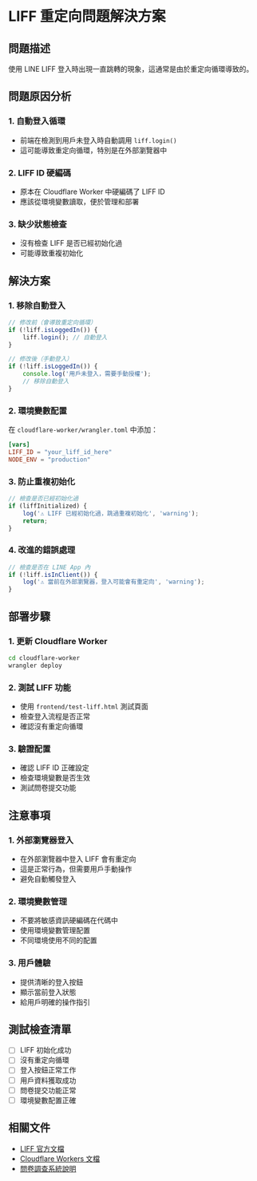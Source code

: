 # LIFF 重定向問題解決方案

## 問題描述
使用 LINE LIFF 登入時出現一直跳轉的現象，這通常是由於重定向循環導致的。

## 問題原因分析

### 1. 自動登入循環
- 前端在檢測到用戶未登入時自動調用 `liff.login()`
- 這可能導致重定向循環，特別是在外部瀏覽器中

### 2. LIFF ID 硬編碼
- 原本在 Cloudflare Worker 中硬編碼了 LIFF ID
- 應該從環境變數讀取，便於管理和部署

### 3. 缺少狀態檢查
- 沒有檢查 LIFF 是否已經初始化過
- 可能導致重複初始化

## 解決方案

### 1. 移除自動登入
```javascript
// 修改前（會導致重定向循環）
if (!liff.isLoggedIn()) {
    liff.login(); // 自動登入
}

// 修改後（手動登入）
if (!liff.isLoggedIn()) {
    console.log('用戶未登入，需要手動授權');
    // 移除自動登入
}
```

### 2. 環境變數配置
在 `cloudflare-worker/wrangler.toml` 中添加：
```toml
[vars]
LIFF_ID = "your_liff_id_here"
NODE_ENV = "production"
```

### 3. 防止重複初始化
```javascript
// 檢查是否已經初始化過
if (liffInitialized) {
    log('⚠️ LIFF 已經初始化過，跳過重複初始化', 'warning');
    return;
}
```

### 4. 改進的錯誤處理
```javascript
// 檢查是否在 LINE App 內
if (!liff.isInClient()) {
    log('⚠️ 當前在外部瀏覽器，登入可能會有重定向', 'warning');
}
```

## 部署步驟

### 1. 更新 Cloudflare Worker
```bash
cd cloudflare-worker
wrangler deploy
```

### 2. 測試 LIFF 功能
- 使用 `frontend/test-liff.html` 測試頁面
- 檢查登入流程是否正常
- 確認沒有重定向循環

### 3. 驗證配置
- 確認 LIFF ID 正確設定
- 檢查環境變數是否生效
- 測試問卷提交功能

## 注意事項

### 1. 外部瀏覽器登入
- 在外部瀏覽器中登入 LIFF 會有重定向
- 這是正常行為，但需要用戶手動操作
- 避免自動觸發登入

### 2. 環境變數管理
- 不要將敏感資訊硬編碼在代碼中
- 使用環境變數管理配置
- 不同環境使用不同的配置

### 3. 用戶體驗
- 提供清晰的登入按鈕
- 顯示當前登入狀態
- 給用戶明確的操作指引

## 測試檢查清單

- [ ] LIFF 初始化成功
- [ ] 沒有重定向循環
- [ ] 登入按鈕正常工作
- [ ] 用戶資料獲取成功
- [ ] 問卷提交功能正常
- [ ] 環境變數配置正確

## 相關文件
- [LIFF 官方文檔](https://developers.line.biz/zh-hant/docs/liff/)
- [Cloudflare Workers 文檔](https://developers.cloudflare.com/workers/)
- [問卷調查系統說明](./README.md) 